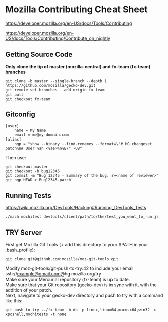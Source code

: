 # Mozilla Contributing Cheat Sheet

https://developer.mozilla.org/en-US/docs/Tools/Contributing

https://developer.mozilla.org/en-US/docs/Tools/Contributing/Contribute_on_nightly

## Getting Source Code 
**Only clone the tip of master (mozilla-central) and fx-team (fx-team) branches**
```
git clone -b master --single-branch --depth 1 https://github.com/mozilla/gecko-dev.git
git remote set-branches --add origin fx-team
git pull
git checkout fx-team
```

## Gitconfig
```
[user]
    name = My Name
    email = me@my-domain.com
[alias]
	hgp = "show --binary --find-renames --format=\"# HG changeset patch%n# User %an <%ae>%n%B\" -U8"
```
Then use:
```
git checkout master
git checkout -b bug12345
git commit -m "Bug 12345 - Summary of the bug. r=<name of reviewer>"
git hgp HEAD > Bug12345.patch`
```

## Running Tests
https://wiki.mozilla.org/DevTools/Hacking#Running_DevTools_Tests
```
./mach mochitest devtools/client/path/to/the/test_you_want_to_run.js
```

## TRY Server
First get Mozilla Git Tools (+ add this directory to your $PATH in your .bash_profile):
```
git clone git@github.com:mozilla/moz-git-tools.git
```
Modify moz-git-tools/git-push-to-try:42 to include your email ssh://example@gmail.com@hg.mozilla.org/try  
Make sure your Mercurial repository (fx-team) is up to date.  
Make sure that your Git repository (gecko-dev) is in sync with it, with the addition of your patch.  
Next, navigate to your gecko-dev directory and push to try with a command like this:
```
git-push-to-try ../fx-team -b do -p linux,linux64,macosx64,win32 -u xpcshell,mochitests -t none
```